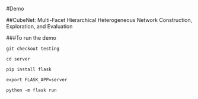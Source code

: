 #Demo

##CubeNet: Multi-Facet Hierarchical Heterogeneous Network Construction, Exploration, and Evaluation

###To run the demo

`git checkout testing`

`cd server`

`pip install flask`

`export FLASK_APP=server`

`python -m flask run`


